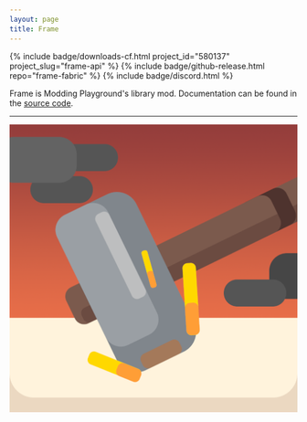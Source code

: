 ```yaml
---
layout: page
title: Frame
---
```


<p>
  {% include badge/downloads-cf.html project_id="580137" project_slug="frame-api" %}
  {% include badge/github-release.html repo="frame-fabric" %}
  {% include badge/discord.html %}
</p>

Frame is Modding Playground's library mod. Documentation can be found in the [source code](https://github.com/moddingplayground/frame-fabric).

---

<center><img src="/assets/img/projects/frame/icon.png"></center>
